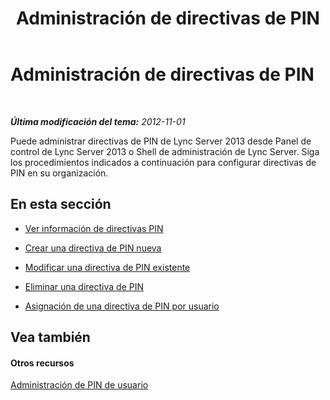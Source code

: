 ﻿---
title: Administración de directivas de PIN
TOCTitle: Administración de directivas de PIN
ms:assetid: a698b8c0-2406-4cb8-9faf-6630ec5f104c
ms:mtpsurl: https://technet.microsoft.com/es-es/library/JJ721841(v=OCS.15)
ms:contentKeyID: 49889526
ms.date: 01/07/2017
mtps_version: v=OCS.15
ms.translationtype: HT
---

# Administración de directivas de PIN

 

_**Última modificación del tema:** 2012-11-01_

Puede administrar directivas de PIN de Lync Server 2013 desde Panel de control de Lync Server 2013 o Shell de administración de Lync Server. Siga los procedimientos indicados a continuación para configurar directivas de PIN en su organización.

## En esta sección

  - [Ver información de directivas PIN](lync-server-2013-view-pin-policy-inforrmation.md)

  - [Crear una directiva de PIN nueva](lync-server-2013-create-a-new-pin-policy.md)

  - [Modificar una directiva de PIN existente](lync-server-2013-modify-an-existing-pin-policy.md)

  - [Eliminar una directiva de PIN](lync-server-2013-delete-a-pin-policy.md)

  - [Asignación de una directiva de PIN por usuario](lync-server-2013-assign-a-per-user-pin-policy.md)

## Vea también

#### Otros recursos

[Administración de PIN de usuario](lync-server-2013-managing-user-pins.md)

